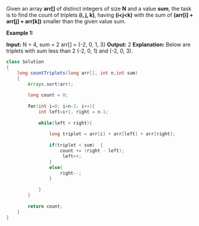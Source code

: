 Given an array **arr[]** of distinct integers of size **N** and a value **sum**, the task is to find the count of triplets **(i, j, k)**, having **(i<j<k)** with the sum of ****(arr[i] + arr[j] + arr[k])**** smaller than the given value sum.

  
****Example 1:****

****Input:**** N = 4, sum = 2
arr[] = {-2, 0, 1, 3}
****Output:****  2
****Explanation**:** Below are triplets with 
sum less than 2 (-2, 0, 1) and (-2, 0, 3).

```java
class Solution
{
    long countTriplets(long arr[], int n,int sum)
    {
        Arrays.sort(arr);
        
        long count = 0;
        
        for(int i=0; i<n-2; i++){
            int left=i+1, right = n-1;
            
            while(left < right){
                
                long triplet = arr[i] + arr[left] + arr[right];
                
                if(triplet < sum)  {
                    count += (right - left);
                     left++;
                }
                else{
                    right--;
                }
                
            }
        }
        
        return count;
    }
}
```